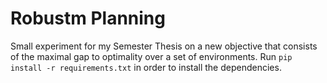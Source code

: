 # Robustm Planning

Small experiment for my Semester Thesis on a new objective that consists of the maximal gap to optimality over a set of environments.
Run `pip install -r requirements.txt` in order to install the dependencies.
